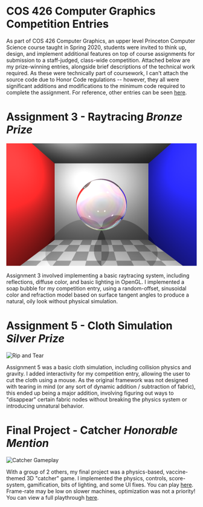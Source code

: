 # COS 426 Computer Graphics Competition Entries
As part of COS 426 Computer Graphics, an upper level Princeton Computer Science course taught in Spring 2020, students were invited to think up, design, and implement additional features on top of course assignments for submission to a staff-judged, class-wide competition. Attached below are my prize-winning entries, alongside brief descriptions of the technical work required. As these were technically part of coursework, I can't attach the source code due to Honor Code regulations -- however, they all were significant additions and modifications to the minimum code required to complete the assignment. For reference, other entries can be seen [here](https://www.cs.princeton.edu/courses/archive/spring20/cos426/gallery).

# Assignment 3 - Raytracing   *Bronze Prize*
![Soap Bubble](ContestSubmissions/A3/art-jak4-bubble.png)

Assignment 3 involved implementing a basic raytracing system, including reflections, diffuse color, and basic lighting in OpenGL. I implemented a soap bubble for my competition entry, using a random-offset, sinusoidal color and refraction model based on surface tangent angles to produce a natural, oily look without physical simulation.

# Assignment 5 - Cloth Simulation   *Silver Prize*
![Rip and Tear](ContestSubmissions/A5/rip2.gif)

Assignment 5 was a basic cloth simulation, including collision physics and gravity. I added interactivity for my competition entry, allowing the user to cut the cloth using a mouse. As the original framework was not designed with tearing in mind (or any sort of dynamic addition / subtraction of fabric), this ended up being a major addition, involving figuring out ways to "disappear" certain fabric nodes without breaking the physics system or introducing unnatural behavior.

# Final Project - Catcher   *Honorable Mention*

![Catcher Gameplay](ContestSubmissions/FinalProject/Catcher.gif)

With a group of 2 others, my final project was a physics-based, vaccine-themed 3D "catcher" game. I implemented the physics, controls, score-system, gamification, bits of lighting, and some UI fixes. You can play [here](https://kirkhamj16.github.io/426-catcher/). Frame-rate may be low on slower machines, optimization was not a priority! You can view a full playthrough [here](https://youtu.be/AWU5k7yN944).
